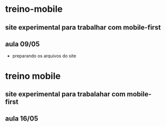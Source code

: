 # treino-mobile
site experimental para trabalhar com mobile-first  
---
## aula 09/05

* preparando os arquivos do site 
# treino mobile
site experimental para trabalahar com mobile-first
--- 

## aula 16/05
